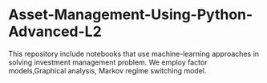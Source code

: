 # Asset-Management-Using-Python-Advanced-L2
This repository include notebooks that use machine-learning approaches in solving investment management problem. We employ factor models,Graphical analysis, Markov  regime  switching model.
